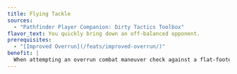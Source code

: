 ```yaml
---
title: Flying Tackle
sources:
  - "Pathfinder Player Companion: Dirty Tactics Toolbox"
flavor_text: You quickly bring down an off-balanced opponent.
prerequisites:
  - "[Improved Overrun](/feats/improved-overrun/)"
benefit: |
  When attempting an overrun combat maneuver check against a flat-footed opponent, if the attempt knocks the creature prone, you can also fall prone in order to attempt a grapple combat maneuver check against the creature as a free action. Doing so does not provoke an attack of opportunity from the target of your grapple.
---
```


